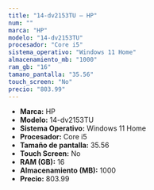 ```yaml
---
title: "14-dv2153TU — HP"
num: ""
marca: "HP"
modelo: "14-dv2153TU"
procesador: "Core i5"
sistema_operativo: "Windows 11 Home"
almacenamiento_mb: "1000"
ram_gb: "16"
tamano_pantalla: "35.56"
touch_screen: "No"
precio: "803.99"
---
```

<ul>
<li><strong>Marca:</strong> HP</li>
<li><strong>Modelo:</strong> 14-dv2153TU</li>
<li><strong>Sistema Operativo:</strong> Windows 11 Home</li>
<li><strong>Procesador:</strong> Core i5 </li>
<li><strong>Tamaño de pantalla:</strong> 35.56</li>
<li><strong>Touch Screen:</strong> No</li>
<li><strong>RAM (GB):</strong> 16</li>
<li><strong>Almacenamiento (MB):</strong> 1000</li>
<li><strong>Precio:</strong> 803.99</li>
</ul>